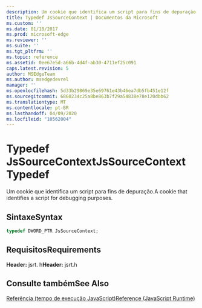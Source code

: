 ```yaml
---
description: Um cookie que identifica um script para fins de depuração.
title: Typedef JsSourceContext | Documentos da Microsoft
ms.custom: ''
ms.date: 01/18/2017
ms.prod: microsoft-edge
ms.reviewer: ''
ms.suite: ''
ms.tgt_pltfrm: ''
ms.topic: reference
ms.assetid: 0ee67e5d-a66b-4d4f-ab30-4711ef25c091
caps.latest.revision: 5
author: MSEdgeTeam
ms.author: msedgedevrel
manager: ''
ms.openlocfilehash: 5d33b29869e35e69761e43b46ea7db5fb451e12f
ms.sourcegitcommit: 6860234c25a8be863b7f29a54838e78e120dbb62
ms.translationtype: MT
ms.contentlocale: pt-BR
ms.lasthandoff: 04/09/2020
ms.locfileid: "10562004"
---
```

# <span data-ttu-id="84050-103">Typedef JsSourceContext</span><span class="sxs-lookup"><span data-stu-id="84050-103">JsSourceContext Typedef</span></span>
<span data-ttu-id="84050-104">Um cookie que identifica um script para fins de depuração.</span><span class="sxs-lookup"><span data-stu-id="84050-104">A cookie that identifies a script for debugging purposes.</span></span>  
  
## <span data-ttu-id="84050-105">Sintaxe</span><span class="sxs-lookup"><span data-stu-id="84050-105">Syntax</span></span>  
  
```cpp  
typedef DWORD_PTR JsSourceContext;  
```  
  
## <span data-ttu-id="84050-106">Requisitos</span><span class="sxs-lookup"><span data-stu-id="84050-106">Requirements</span></span>  
 <span data-ttu-id="84050-107">**Header:** jsrt. h</span><span class="sxs-lookup"><span data-stu-id="84050-107">**Header:** jsrt.h</span></span>  
  
## <span data-ttu-id="84050-108">Consulte também</span><span class="sxs-lookup"><span data-stu-id="84050-108">See Also</span></span>  
 [<span data-ttu-id="84050-109">Referência (tempo de execução JavaScript)</span><span class="sxs-lookup"><span data-stu-id="84050-109">Reference (JavaScript Runtime)</span></span>](../chakra-hosting/reference-javascript-runtime.md)
